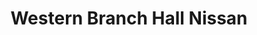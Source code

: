 ---
title: "Western Branch Hall Nissan"
url: /chesapeake/western-branch-hall-nissan/
shop: Autohaus
---
